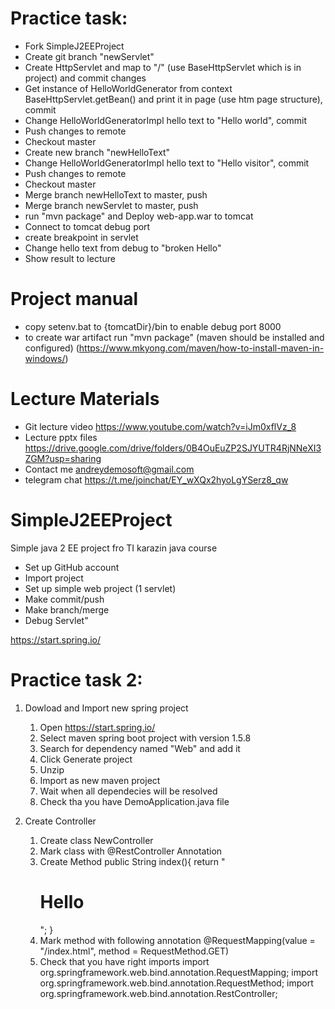 # Practice task:

- Fork SimpleJ2EEProject
- Create git branch "newServlet"
- Create HttpServlet and map to "/" (use BaseHttpServlet which is in project) and commit changes
- Get instance of HelloWorldGenerator from context BaseHttpServlet.getBean() and print it in page (use htm page structure), commit
- Change HelloWorldGeneratorImpl hello text to "Hello world", commit
- Push changes to remote
- Checkout master
- Create new branch "newHelloText"
- Change HelloWorldGeneratorImpl hello text to "Hello visitor", commit
- Push changes to remote
- Checkout master
- Merge branch newHelloText to master, push
- Merge branch newServlet to master, push
- run "mvn package" and  Deploy web-app.war to tomcat
- Connect to tomcat debug port
- create breakpoint in servlet
- Change hello text from debug to "broken Hello"
- Show result to lecture


# Project manual
- copy setenv.bat to {tomcatDir}/bin to enable debug port 8000
- to create war artifact run "mvn package" (maven should be installed and configured)
 (https://www.mkyong.com/maven/how-to-install-maven-in-windows/)

# Lecture Materials
- Git lecture video https://www.youtube.com/watch?v=iJm0xflVz_8
- Lecture pptx files https://drive.google.com/drive/folders/0B4OuEuZP2SJYUTR4RjNNeXI3ZGM?usp=sharing
- Contact me andreydemosoft@gmail.com
- telegram chat https://t.me/joinchat/EY_wXQx2hyoLgYSerz8_qw

# SimpleJ2EEProject
Simple java 2 EE project fro TI karazin java course

- Set up GitHub account
- Import project
- Set up simple web project (1 servlet)
- Make commit/push
- Make branch/merge
- Debug Servlet"


https://start.spring.io/

# Practice task 2:

1. Dowload and Import new spring project
   1. Open https://start.spring.io/
   2. Select maven spring boot project with version 1.5.8
   3. Search for dependency named "Web" and add it
   4. Click Generate project
   5. Unzip
   6. Import as new maven project
   7. Wait when all dependecies will be resolved
   8. Check tha you have DemoApplication.java file
   
2. Create Controller
   1. Create class NewController
   2. Mark class with @RestController Annotation
   3. Create Method 
       public String index(){
        return "<html><body><h1>Hello</h1></body></html>";
      }
   4. Mark method with following annotation 
        @RequestMapping(value = "/index.html", method = RequestMethod.GET)
   5. Check that you have right imports 
         import org.springframework.web.bind.annotation.RequestMapping;
         import org.springframework.web.bind.annotation.RequestMethod;
         import org.springframework.web.bind.annotation.RestController; 
